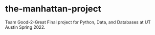 # the-manhattan-project
Team Good-2-Great Final project for Python, Data, and Databases at UT Austin Spring 2022.
